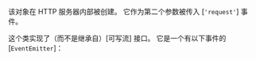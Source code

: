 <!-- YAML
added: v0.1.17
-->

该对象在 HTTP 服务器内部被创建。
它作为第二个参数被传入 [`'request'`] 事件。

这个类实现了（而不是继承自）[可写流] 接口。
它是一个有以下事件的 [`EventEmitter`]：

